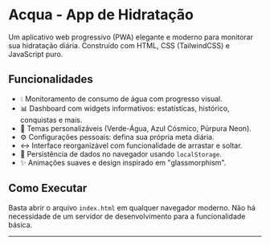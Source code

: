 # Acqua - App de Hidratação

Um aplicativo web progressivo (PWA) elegante e moderno para monitorar sua hidratação diária. Construído com HTML, CSS (TailwindCSS) e JavaScript puro.

## Funcionalidades

-   💧 Monitoramento de consumo de água com progresso visual.
-   📊 Dashboard com widgets informativos: estatísticas, histórico, conquistas e mais.
-   🎨 Temas personalizáveis (Verde-Água, Azul Cósmico, Púrpura Neon).
-   ⚙️ Configurações pessoais: defina sua própria meta diária.
-   ↔️ Interface reorganizável com funcionalidade de arrastar e soltar.
-   💾 Persistência de dados no navegador usando `localStorage`.
-   ✨ Animações suaves e design inspirado em "glassmorphism".

## Como Executar

Basta abrir o arquivo `index.html` em qualquer navegador moderno. Não há necessidade de um servidor de desenvolvimento para a funcionalidade básica.

---
